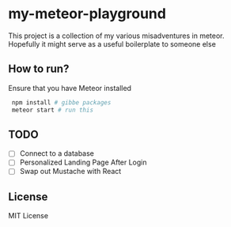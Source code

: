 # my-meteor-playground
This project is a collection of my various misadventures in meteor.
Hopefully it might serve as a useful boilerplate to someone else


## How to run?
Ensure that you have Meteor installed
```bash
 npm install # gibbe packages
 meteor start # run this
 ```

## TODO

- [ ] Connect to a database
- [ ] Personalized Landing Page After Login
- [ ] Swap out Mustache with React

## License

MIT License

